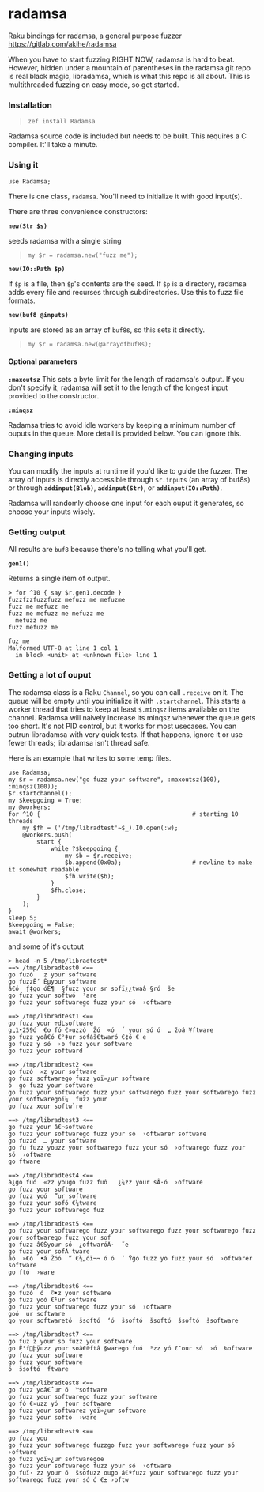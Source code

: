 radamsa
====================================

Raku bindings for radamsa, a general purpose fuzzer https://gitlab.com/akihe/radamsa

When you have to start fuzzing RIGHT NOW, radamsa is hard to beat. However, hidden under a mountain of parentheses in the radamsa git repo is real black magic, libradamsa, which is what this repo is all about. This is multithreaded fuzzing on easy mode, so get started.

### Installation

> `zef install Radamsa`

Radamsa source code is included but needs to be built. This requires a C compiler. It'll take a minute.

### Using it

`use Radamsa;`

There is one class, `radamsa`. You'll need to initialize it with good input(s).

There are three convenience constructors:

__`new(Str $s)`__

seeds radamsa with a single string

> `my $r = radamsa.new("fuzz me");`

__`new(IO::Path $p)`__

If `$p` is a file, then `$p`'s contents are the seed. If `$p` is a directory, radamsa adds every file and recurses through subdirectories. Use this to fuzz file formats.

__`new(buf8 @inputs)`__

Inputs are stored as an array of `buf8`s, so this sets it directly.

> `my $r = radamsa.new(@arrayofbuf8s);`

#### Optional parameters
__`:maxoutsz`__
This sets a byte limit for the length of radamsa's output. If you don't specify it, radamsa will set it to the length of the longest input provided to the constructor.

__`:minqsz`__

Radamsa tries to avoid idle workers by keeping a minimum number of ouputs in the queue. More detail is provided below. You can ignore this.

### Changing inputs

You can modify the inputs at runtime if you'd like to guide the fuzzer.  The array of inputs is directly accessible through `$r.inputs` (an array of buf8s) or through __`addinput(Blob)`__, __`addinput(Str)`__, or __`addinput(IO::Path)`__.

Radamsa will randomly choose one input for each ouput it generates, so choose your inputs wisely.

### Getting output
All results are `buf8` because there's no telling what you'll get.

__`gen1()`__

Returns a single item of output.
```
> for ^10 { say $r.gen1.decode }
fuzzfzzfuzzfuzz mefuzz me mefuzme
fuzz me mefuzz me
fuzz me mefuzz me mefuzz me
  mefuzz me
fuzz mefuzz me

fuz me
Malformed UTF-8 at line 1 col 1
  in block <unit> at <unknown file> line 1
```

### Getting a lot of ouput
The radamsa class is a Raku `Channel`, so you can call `.receive` on it. The queue will be empty until you initialize it with `.startchannel`. This starts a worker thread that tries to keep at least `$.minqsz` items available on the channel. Radamsa will naively increase its minqsz whenever the queue gets too short. It's not PID control, but it works for most usecases. You can outrun libradamsa with very quick tests. If that happens, ignore it or use fewer threads; libradamsa isn't thread safe.

Here is an example that writes to some temp files.

```
use Radamsa;
my $r = radamsa.new("go fuzz your software", :maxoutsz(100), :minqsz(100));
$r.startchannel();
my $keepgoing = True;
my @workers;
for ^10 {                                           # starting 10 threads
    my $fh = ('/tmp/libradtest'~$_).IO.open(:w);
    @workers.push(
        start {
            while ?$keepgoing {
                my $b = $r.receive;
                $b.append(0x0a);                    # newline to make it somewhat readable
                $fh.write($b);
            }
            $fh.close;
        }
    );
}
sleep 5;
$keepgoing = False;
await @workers;
```
and some of it's output
```
> head -n 5 /tmp/libradtest*
==> /tmp/libradtest0 <==
go fuzó   z your software
go fuzzË‘ Êµyour software
â€ó  ƒ‡go óÊ¶  §fuzz your sr sofï¿¿twaâ §ró  še
go fuzz your softwó  ³are
go fuzz your softwarego fuzz your só  ›oftware

==> /tmp/libradtest1 <==
go fuzz your ÷dLsoftware
g„1•259ó  €o fó €»uzzó  Žó  «ó  ´ your só ó  „ žoâ ¥ftware
go fuzz yoâ€ó €²‡ur sofáš€twaró €¢ó € e
go fuzz y só  ›o fuzz your software
go fuzz your softward

==> /tmp/libradtest2 <==
go fuzó  »z your software
go fuzz softwarego fuzz yoï»¿ur software
ó  ­go fuzz your software
go fuzz your softwarego fuzz your softwarego fuzz your softwarego fuzz your softwaregoï¼  fuzz your
go fuzz xour softw`re

==> /tmp/libradtest3 <==
go fuzz your â€¬software
go fuzz your softwarego fuzz your só  ›oftwarer software
go fuzzó  … your software
go fu fuzz youzz your softwarego fuzz your só  ›oftwarego fuzz your só  ›oftware
go ftware

==> /tmp/libradtest4 <==
à¿­go fuó  «zz yougo fuzz fuô 	¿¾zz your sÂ·ó  ›oftware
go fuzz your software
go fuzz yoó  ”ur software
go fuzz your sofó €¼tware
go fuzz your softwarego fuz

==> /tmp/libradtest5 <==
go fuzz your softwarego fuzz your softwarego fuzz your softwarego fuzz your softwarego fuzz your sof
go fuzz â€Šyour só  ¿oftwaróÂ·  ˜e
go fuzz your sofÂ tware
âó  »€ó  •á Žóó  ” €½„óï¬¬ ó ó  ’ Ÿgo fuzz yo fuzz your só  ›oftwarer software
go ftó  ›ware

==> /tmp/libradtest6 <==
go fuzó  ó  ©•z your software
go fuzz yoó €¹ur software
go fuzz your softwarego fuzz your só  ›oftware
goó  ur software
go your softwaretó  šsoftó  ‘ó  šsoftó  šsoftó  šsoftó  šsoftware

==> /tmp/libradtest7 <==
go fuz z your so fuzz your software
go Ê°fþÿuzz your soâ€®ftâ §warego fuó  ³zz yó €¯our só  ›ó  ‰oftware
go fuzz your software
go fuzz your software
ó  šsoftó  ftware

==> /tmp/libradtest8 <==
go fuzz yoâ€ˆur ó  ™software
go fuzz your softwarego fuzz your software
go fó €¤uzz yó  †our software
go fuzz your softwarez yoï»¿ur software
go fuzz your softó  ›ware

==> /tmp/libradtest9 <==
go fuzz you
go fuzz your softwarego fuzzgo fuzz your softwarego fuzz your só  ›oftware
go fuzz yoï»¿ur softwaregoe
go fuzz your softwarego fuzz your só  ›oftware
go fuï· zz your ó  šsofuzz ougo â€ªfuzz your softwarego fuzz your softwarego fuzz your só ó €± ›oftw
```
